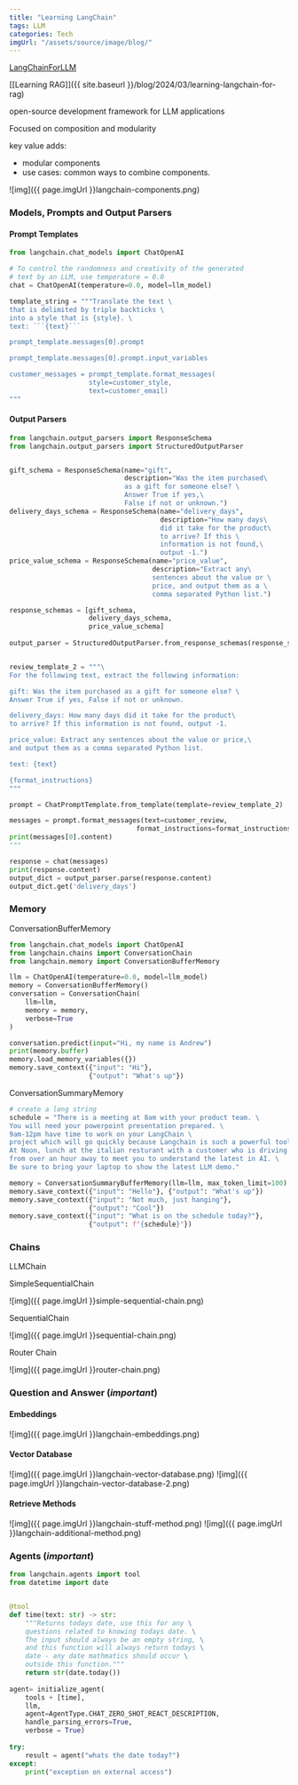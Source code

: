 ```yaml
---
title: "Learning LangChain"
tags: LLM
categories: Tech
imgUrl: "/assets/source/image/blog/"
---
```


[LangChainForLLM](https://learn.deeplearning.ai/courses/langchain/lesson/1/introduction)

[[Learning RAG]]({{ site.baseurl }}/blog/2024/03/learning-langchain-for-rag)

open-source development framework for LLM applications

Focused on composition and modularity

key value adds:
 - modular components
 - use cases: common ways to combine components.

![img]({{ page.imgUrl }}langchain-components.png)


### Models, Prompts and Output Parsers

#### Prompt Templates

```python
from langchain.chat_models import ChatOpenAI

# To control the randomness and creativity of the generated
# text by an LLM, use temperature = 0.0
chat = ChatOpenAI(temperature=0.0, model=llm_model)

template_string = """Translate the text \
that is delimited by triple backticks \
into a style that is {style}. \
text: ```{text}```

prompt_template.messages[0].prompt

prompt_template.messages[0].prompt.input_variables

customer_messages = prompt_template.format_messages(
                    style=customer_style,
                    text=customer_email)
"""
```

#### Output Parsers

```python
from langchain.output_parsers import ResponseSchema
from langchain.output_parsers import StructuredOutputParser


gift_schema = ResponseSchema(name="gift",
                             description="Was the item purchased\
                             as a gift for someone else? \
                             Answer True if yes,\
                             False if not or unknown.")
delivery_days_schema = ResponseSchema(name="delivery_days",
                                      description="How many days\
                                      did it take for the product\
                                      to arrive? If this \
                                      information is not found,\
                                      output -1.")
price_value_schema = ResponseSchema(name="price_value",
                                    description="Extract any\
                                    sentences about the value or \
                                    price, and output them as a \
                                    comma separated Python list.")

response_schemas = [gift_schema, 
                    delivery_days_schema,
                    price_value_schema]
                    
output_parser = StructuredOutputParser.from_response_schemas(response_schemas)


review_template_2 = """\
For the following text, extract the following information:

gift: Was the item purchased as a gift for someone else? \
Answer True if yes, False if not or unknown.

delivery_days: How many days did it take for the product\
to arrive? If this information is not found, output -1.

price_value: Extract any sentences about the value or price,\
and output them as a comma separated Python list.

text: {text}

{format_instructions}
"""

prompt = ChatPromptTemplate.from_template(template=review_template_2)

messages = prompt.format_messages(text=customer_review, 
                                format_instructions=format_instructions)
print(messages[0].content)
"""
```

```python
response = chat(messages)
print(response.content)
output_dict = output_parser.parse(response.content)
output_dict.get('delivery_days')
```
### Memory
ConversationBufferMemory
```python
from langchain.chat_models import ChatOpenAI
from langchain.chains import ConversationChain
from langchain.memory import ConversationBufferMemory

llm = ChatOpenAI(temperature=0.0, model=llm_model)
memory = ConversationBufferMemory()
conversation = ConversationChain(
    llm=llm, 
    memory = memory,
    verbose=True
)

conversation.predict(input="Hi, my name is Andrew")
print(memory.buffer)
memory.load_memory_variables({})
memory.save_context({"input": "Hi"}, 
                    {"output": "What's up"})
```

ConversationSummaryMemory
```python
# create a long string
schedule = "There is a meeting at 8am with your product team. \
You will need your powerpoint presentation prepared. \
9am-12pm have time to work on your LangChain \
project which will go quickly because Langchain is such a powerful tool. \
At Noon, lunch at the italian resturant with a customer who is driving \
from over an hour away to meet you to understand the latest in AI. \
Be sure to bring your laptop to show the latest LLM demo."

memory = ConversationSummaryBufferMemory(llm=llm, max_token_limit=100)
memory.save_context({"input": "Hello"}, {"output": "What's up"})
memory.save_context({"input": "Not much, just hanging"},
                    {"output": "Cool"})
memory.save_context({"input": "What is on the schedule today?"}, 
                    {"output": f"{schedule}"})
```

### Chains

LLMChain

SimpleSequentialChain

![img]({{ page.imgUrl }}simple-sequential-chain.png)

SequentialChain

![img]({{ page.imgUrl }}sequential-chain.png)

Router Chain

![img]({{ page.imgUrl }}router-chain.png)


### Question and Answer (*important*)

#### Embeddings
![img]({{ page.imgUrl }}langchain-embeddings.png)

#### Vector Database
![img]({{ page.imgUrl }}langchain-vector-database.png)
![img]({{ page.imgUrl }}langchain-vector-database-2.png)

#### Retrieve Methods
![img]({{ page.imgUrl }}langchain-stuff-method.png)
![img]({{ page.imgUrl }}langchain-additional-method.png)

### Agents (*important*)

```python
from langchain.agents import tool
from datetime import date


@tool
def time(text: str) -> str:
    """Returns todays date, use this for any \
    questions related to knowing todays date. \
    The input should always be an empty string, \
    and this function will always return todays \
    date - any date mathmatics should occur \
    outside this function."""
    return str(date.today())
    
agent= initialize_agent(
    tools + [time], 
    llm, 
    agent=AgentType.CHAT_ZERO_SHOT_REACT_DESCRIPTION,
    handle_parsing_errors=True,
    verbose = True)
    
try:
    result = agent("whats the date today?") 
except: 
    print("exception on external access")
```


